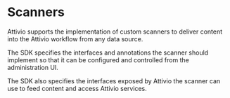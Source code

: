 # Scanners

Attivio supports the implementation of custom scanners to deliver content into the Attivio workflow from any data source.

The SDK specifies the interfaces and annotations the scanner should implement so that it can be configured and controlled from the administration UI.

The SDK also specifies the interfaces exposed by Attivio the scanner can use to feed content and access Attivio services.

